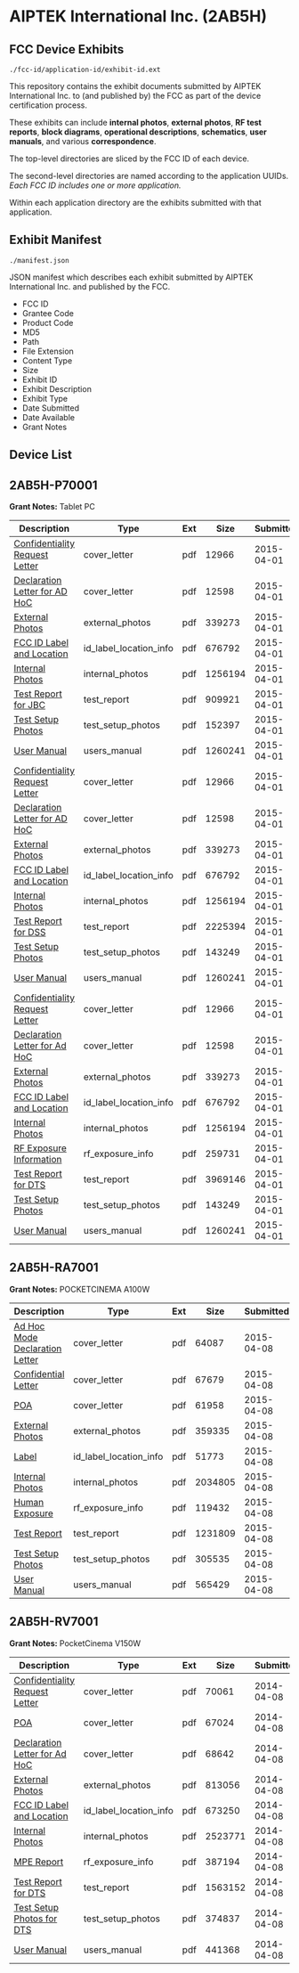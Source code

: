 # AIPTEK International Inc. (2AB5H)
## FCC Device Exhibits

```
./fcc-id/application-id/exhibit-id.ext
```

This repository contains the exhibit documents submitted by AIPTEK International Inc. to (and published by) the FCC as part of the device certification process.

These exhibits can include **internal photos**, **external photos**, **RF test reports**, **block diagrams**, **operational descriptions**, **schematics**, **user manuals**, and various **correspondence**.

The top-level directories are sliced by the FCC ID of each device.

The second-level directories are named according to the application UUIDs. *Each FCC ID includes one or more application.*

Within each application directory are the exhibits submitted with that application. 

## Exhibit Manifest

```
./manifest.json
```

JSON manifest which describes each exhibit submitted by AIPTEK International Inc. and published by the FCC.

- FCC ID
- Grantee Code
- Product Code
- MD5
- Path
- File Extension
- Content Type
- Size
- Exhibit ID
- Exhibit Description
- Exhibit Type
- Date Submitted
- Date Available
- Grant Notes

## Device List
## 2AB5H-P70001
**Grant Notes:** Tablet PC

| Description | Type | Ext | Size | Submitted | Available |
| ----------- | ---- | --- | ---- | --------- | --------- |
| [Confidentiality Request Letter](2AB5H-P70001/163019e85ff512358b9d2db72f19c857/2572420.pdf) | cover_letter | pdf | 12966 | 2015-04-01 | 2015-04-01 |
| [Declaration Letter for AD HoC](2AB5H-P70001/163019e85ff512358b9d2db72f19c857/2572421.pdf) | cover_letter | pdf | 12598 | 2015-04-01 | 2015-04-01 |
| [External Photos](2AB5H-P70001/163019e85ff512358b9d2db72f19c857/2572422.pdf) | external_photos | pdf | 339273 | 2015-04-01 | 2015-04-01 |
| [FCC ID Label and Location](2AB5H-P70001/163019e85ff512358b9d2db72f19c857/2572424.pdf) | id_label_location_info | pdf | 676792 | 2015-04-01 | 2015-04-01 |
| [Internal Photos](2AB5H-P70001/163019e85ff512358b9d2db72f19c857/2572423.pdf) | internal_photos | pdf | 1256194 | 2015-04-01 | 2015-04-01 |
| [Test Report for JBC](2AB5H-P70001/163019e85ff512358b9d2db72f19c857/2572741.pdf) | test_report | pdf | 909921 | 2015-04-01 | 2015-04-01 |
| [Test Setup Photos](2AB5H-P70001/163019e85ff512358b9d2db72f19c857/2572477.pdf) | test_setup_photos | pdf | 152397 | 2015-04-01 | 2015-04-01 |
| [User Manual](2AB5H-P70001/163019e85ff512358b9d2db72f19c857/2572429.pdf) | users_manual | pdf | 1260241 | 2015-04-01 | 2015-04-01 |
| [Confidentiality Request Letter](2AB5H-P70001/3b4c16c086b26c5e2b35a248f57f5742/2572420.pdf) | cover_letter | pdf | 12966 | 2015-04-01 | 2015-04-01 |
| [Declaration Letter for AD HoC](2AB5H-P70001/3b4c16c086b26c5e2b35a248f57f5742/2572421.pdf) | cover_letter | pdf | 12598 | 2015-04-01 | 2015-04-01 |
| [External Photos](2AB5H-P70001/3b4c16c086b26c5e2b35a248f57f5742/2572422.pdf) | external_photos | pdf | 339273 | 2015-04-01 | 2015-04-01 |
| [FCC ID Label and Location](2AB5H-P70001/3b4c16c086b26c5e2b35a248f57f5742/2572424.pdf) | id_label_location_info | pdf | 676792 | 2015-04-01 | 2015-04-01 |
| [Internal Photos](2AB5H-P70001/3b4c16c086b26c5e2b35a248f57f5742/2572423.pdf) | internal_photos | pdf | 1256194 | 2015-04-01 | 2015-04-01 |
| [Test Report for DSS](2AB5H-P70001/3b4c16c086b26c5e2b35a248f57f5742/2572465.pdf) | test_report | pdf | 2225394 | 2015-04-01 | 2015-04-01 |
| [Test Setup Photos](2AB5H-P70001/3b4c16c086b26c5e2b35a248f57f5742/2572425.pdf) | test_setup_photos | pdf | 143249 | 2015-04-01 | 2015-04-01 |
| [User Manual](2AB5H-P70001/3b4c16c086b26c5e2b35a248f57f5742/2572429.pdf) | users_manual | pdf | 1260241 | 2015-04-01 | 2015-04-01 |
| [Confidentiality Request Letter](2AB5H-P70001/a244ec981c029ddcc0dcb4ae66a865af/2572420.pdf) | cover_letter | pdf | 12966 | 2015-04-01 | 2015-04-01 |
| [Declaration Letter for Ad HoC](2AB5H-P70001/a244ec981c029ddcc0dcb4ae66a865af/2572421.pdf) | cover_letter | pdf | 12598 | 2015-04-01 | 2015-04-01 |
| [External Photos](2AB5H-P70001/a244ec981c029ddcc0dcb4ae66a865af/2572422.pdf) | external_photos | pdf | 339273 | 2015-04-01 | 2015-04-01 |
| [FCC ID Label and Location](2AB5H-P70001/a244ec981c029ddcc0dcb4ae66a865af/2572424.pdf) | id_label_location_info | pdf | 676792 | 2015-04-01 | 2015-04-01 |
| [Internal Photos](2AB5H-P70001/a244ec981c029ddcc0dcb4ae66a865af/2572423.pdf) | internal_photos | pdf | 1256194 | 2015-04-01 | 2015-04-01 |
| [RF Exposure Information](2AB5H-P70001/a244ec981c029ddcc0dcb4ae66a865af/2572428.pdf) | rf_exposure_info | pdf | 259731 | 2015-04-01 | 2015-04-01 |
| [Test Report for DTS](2AB5H-P70001/a244ec981c029ddcc0dcb4ae66a865af/2572426.pdf) | test_report | pdf | 3969146 | 2015-04-01 | 2015-04-01 |
| [Test Setup Photos](2AB5H-P70001/a244ec981c029ddcc0dcb4ae66a865af/2572425.pdf) | test_setup_photos | pdf | 143249 | 2015-04-01 | 2015-04-01 |
| [User Manual](2AB5H-P70001/a244ec981c029ddcc0dcb4ae66a865af/2572429.pdf) | users_manual | pdf | 1260241 | 2015-04-01 | 2015-04-01 |
## 2AB5H-RA7001
**Grant Notes:** POCKETCINEMA A100W

| Description | Type | Ext | Size | Submitted | Available |
| ----------- | ---- | --- | ---- | --------- | --------- |
| [Ad Hoc Mode Declaration Letter](2AB5H-RA7001/489a503b06100f730961699c95b7ca8e/2578300.pdf) | cover_letter | pdf | 64087 | 2015-04-08 | 2015-04-09 |
| [Confidential Letter](2AB5H-RA7001/489a503b06100f730961699c95b7ca8e/2578301.pdf) | cover_letter | pdf | 67679 | 2015-04-08 | 2015-04-09 |
| [POA](2AB5H-RA7001/489a503b06100f730961699c95b7ca8e/2578305.pdf) | cover_letter | pdf | 61958 | 2015-04-08 | 2015-04-09 |
| [External Photos](2AB5H-RA7001/489a503b06100f730961699c95b7ca8e/2578296.pdf) | external_photos | pdf | 359335 | 2015-04-08 | 2015-10-05 |
| [Label](2AB5H-RA7001/489a503b06100f730961699c95b7ca8e/2578304.pdf) | id_label_location_info | pdf | 51773 | 2015-04-08 | 2015-04-09 |
| [Internal Photos](2AB5H-RA7001/489a503b06100f730961699c95b7ca8e/2578297.pdf) | internal_photos | pdf | 2034805 | 2015-04-08 | 2015-10-05 |
| [Human Exposure](2AB5H-RA7001/489a503b06100f730961699c95b7ca8e/2578303.pdf) | rf_exposure_info | pdf | 119432 | 2015-04-08 | 2015-04-09 |
| [Test Report](2AB5H-RA7001/489a503b06100f730961699c95b7ca8e/2578302.pdf) | test_report | pdf | 1231809 | 2015-04-08 | 2015-04-09 |
| [Test Setup Photos](2AB5H-RA7001/489a503b06100f730961699c95b7ca8e/2578298.pdf) | test_setup_photos | pdf | 305535 | 2015-04-08 | 2015-10-05 |
| [User Manual](2AB5H-RA7001/489a503b06100f730961699c95b7ca8e/2578299.pdf) | users_manual | pdf | 565429 | 2015-04-08 | 2015-10-05 |
## 2AB5H-RV7001
**Grant Notes:** PocketCinema V150W

| Description | Type | Ext | Size | Submitted | Available |
| ----------- | ---- | --- | ---- | --------- | --------- |
| [Confidentiality Request Letter](2AB5H-RV7001/27ba1ab6c7626d79a585de7693970931/2235756.pdf) | cover_letter | pdf | 70061 | 2014-04-08 | 2014-04-08 |
| [POA](2AB5H-RV7001/27ba1ab6c7626d79a585de7693970931/2235757.pdf) | cover_letter | pdf | 67024 | 2014-04-08 | 2014-04-08 |
| [Declaration Letter for Ad HoC](2AB5H-RV7001/27ba1ab6c7626d79a585de7693970931/2235758.pdf) | cover_letter | pdf | 68642 | 2014-04-08 | 2014-04-08 |
| [External Photos](2AB5H-RV7001/27ba1ab6c7626d79a585de7693970931/2235759.pdf) | external_photos | pdf | 813056 | 2014-04-08 | 2014-04-08 |
| [FCC ID Label and Location](2AB5H-RV7001/27ba1ab6c7626d79a585de7693970931/2235761.pdf) | id_label_location_info | pdf | 673250 | 2014-04-08 | 2014-04-08 |
| [Internal Photos](2AB5H-RV7001/27ba1ab6c7626d79a585de7693970931/2235760.pdf) | internal_photos | pdf | 2523771 | 2014-04-08 | 2014-04-08 |
| [MPE Report](2AB5H-RV7001/27ba1ab6c7626d79a585de7693970931/2235764.pdf) | rf_exposure_info | pdf | 387194 | 2014-04-08 | 2014-04-08 |
| [Test Report for DTS](2AB5H-RV7001/27ba1ab6c7626d79a585de7693970931/2235763.pdf) | test_report | pdf | 1563152 | 2014-04-08 | 2014-04-08 |
| [Test Setup Photos for DTS](2AB5H-RV7001/27ba1ab6c7626d79a585de7693970931/2235762.pdf) | test_setup_photos | pdf | 374837 | 2014-04-08 | 2014-04-08 |
| [User Manual](2AB5H-RV7001/27ba1ab6c7626d79a585de7693970931/2235844.pdf) | users_manual | pdf | 441368 | 2014-04-08 | 2014-04-08 |
